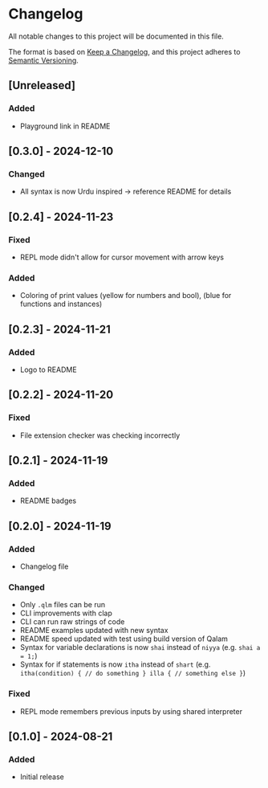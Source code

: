 # Changelog
All notable changes to this project will be documented in this file.

The format is based on [Keep a Changelog](https://keepachangelog.com/en/1.1.0/),
and this project adheres to [Semantic Versioning](https://semver.org/spec/v2.0.0.html).

## [Unreleased]
### Added
- Playground link in README

## [0.3.0] - 2024-12-10
### Changed
- All syntax is now Urdu inspired -> reference README for details

## [0.2.4] - 2024-11-23
### Fixed
- REPL mode didn't allow for cursor movement with arrow keys

### Added
- Coloring of print values (yellow for numbers and bool), (blue for functions and instances)

## [0.2.3] - 2024-11-21
### Added
- Logo to README

## [0.2.2] - 2024-11-20 
### Fixed
- File extension checker was checking incorrectly

## [0.2.1] - 2024-11-19
### Added
- README badges

## [0.2.0] - 2024-11-19
### Added
- Changelog file

### Changed
- Only `.qlm` files can be run
- CLI improvements with clap
- CLI can run raw strings of code
- README examples updated with new syntax
- README speed updated with test using build version of Qalam
- Syntax for variable declarations is now `shai` instead of `niyya` (e.g. `shai a = 1;`)
- Syntax for if statements is now `itha` instead of `shart` (e.g. `itha(condition) { // do something } illa { // something else }`)

### Fixed
- REPL mode remembers previous inputs by using shared interpreter

## [0.1.0] - 2024-08-21
### Added
- Initial release
